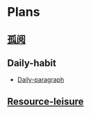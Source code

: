 # Plans


## [孤阅](./A_brief_history/Summary.md) 

## Daily-habit
* [Daily-paragraph](./Daily-habit/daily-paragraph.md)

## [Resource-leisure](English_leisure.md)




